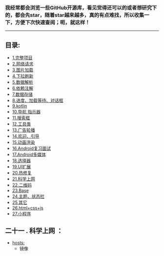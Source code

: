 ### 我经常都会浏览一些GitHub开源库，看见觉得还可以的或者想研究下的，都会先star，随着star越来越多，真的有点难找，所以收集一下，方便下次快速查阅；呃，就这样！
  ---


## 目录:  

* <a href=".\typeItem\（1）完整项目.md">1.完整项目 </a> <br/>
* <a href=".\typeItem\（2）完整项目.md">2.网络请求 </a> <br/>
* <a href=".\typeItem\（3）完整项目.md">3.图片加载 </a> <br/>
* <a href=".\typeItem\（4）完整项目.md">4.下拉刷新 </a> <br/>
* <a href=".\typeItem\（5）完整项目.md">5.数据解析 </a> <br/>
* <a href=".\typeItem\（6）完整项目.md">6.依赖注解 </a> <br/>
* <a href=".\typeItem\（7）完整项目.md">7.数据存储 </a> <br/>
* <a href=".\typeItem\（8）完整项目.md">8.进度、加载等待、对话框 </a> <br/>
* <a href=".\typeItem\（9）完整项目.md">9.kotlin </a> <br/>
* <a href=".\typeItem\（10）完整项目.md">10.导航 指示器 </a> <br/>
* <a href=".\typeItem\（11）完整项目.md">11.搜索框 </a> <br/>
* <a href=".\typeItem\（12）完整项目.md">12.工具类 </a> <br/>
* <a href=".\typeItem\（13）完整项目.md">13.广告轮播 </a> <br/>
* <a href=".\typeItem\（14）完整项目.md">14.欢迎、引导 </a> <br/>
* <a href=".\typeItem\（15）完整项目.md">15.动画渲染 </a> <br/>
* <a href=".\typeItem\（16）完整项目.md">16.Android复习面试 </a> <br/>
* <a href=".\typeItem\（17）完整项目.md">17.Android多媒体 </a> <br/>
* <a href=".\typeItem\（18）完整项目.md">18.选择器 </a> <br/>
* <a href=".\typeItem\（19）完整项目.md">19.UI扩展 </a> <br/>
* <a href=".\typeItem\（20）完整项目.md">20.热修复 </a> <br/>
* <a href="#21">21.科学上网 </a> <br/>
* <a href=".\typeItem\（22）完整项目.md">22.二维码 </a> <br/>
* <a href=".\typeItem\（23）完整项目.md">23.Base </a> <br/>
* <a href=".\typeItem\（24）完整项目.md">24.主题、状态栏 </a> <br/>
* <a href=".\typeItem\（25）完整项目.md">25.其它 </a> <br/>
* <a href=".\typeItem\（26）完整项目.md">26.html+css+js </a> <br/>
* <a href=".\typeItem\（27）完整项目.md">27.小程序 </a> <br/>



## <a name="21"></a>二十一 . 科学上网 ：
* [hosts:](https://github.com/googlehosts/hosts)
    * 镜像
